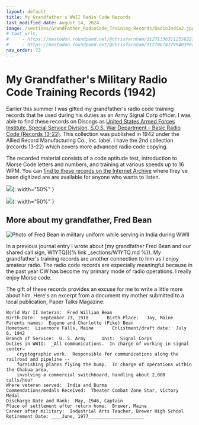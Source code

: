 ```yaml
---
layout: default
title: My Grandfather's WWII Radio Code Records
last_modified_date: August 14, 2024
image: /sections/GrandFather_RadioCode_Training_Records/DadinIndia2.jpg
# toot_urls:
#     - https://mastodon.roundpond.net/@chrisfarnham/112713363112556227
#     - https://mastodon.roundpond.net/@chrisfarnham/112706747799403902
nav_order: 73
---
```


# My Grandfather's Military Radio Code Training Records (1942)

Earlier this summer I was gifted my grandfather's radio code training records that he used during his duties as an
Army Signal Corp officer. I was able to find these records on Discogs as [United States Armed Forces Institute, Special Service Division, S.O.S. War Department – Basic Radio Code (Records 13-22)](https://www.discogs.com/release/10342953-United-States-Armed-Forces-Institute-Special-Service-Division-SOS-War-Department-Basic-Radio-Code-Re).
This collection was published in 1942 under the Allied Record Manufacturing Co., Inc. label. I have the 2nd collection (records 13-22) which covers more advanced
radio code copying.

The recorded material consists of a code aptitude test, introduction to Morse Code letters and numbers, and training at various speeds up to 16 WPM. You can [find to these records on the Internet Archive](https://archive.org/details/U.S._Armed_Forces_Institute_Basic_Radio_Code_ca1942/) where they've been
digitized are are available for anyone who wants to listen.


![](PXL_20240707_143056436.jpg){: width="50%" }

![](PXL_20240707_143122046.jpg){: width="50%" }

## More about my grandfather, Fred Bean

![Photo of Fred Bean in military uniform while serving in India during WWII](DadinIndia2.jpg)

In a previous journal entry I wrote about [my grandfather Fred Bean and our shared call sign, W1YTQ]({% link _sections/W1YTQ.md %}). 
My grandfather's training records are another connection to him as I enjoy
amateur radio. The radio code records are especially meaningful because in the past year CW has become my primary
mode of radio operations. I really enjoy Morse code.

The gift of these records provides an excuse for me to write a little more about him. Here's an excerpt from a document my mother
submitted to a local publication, Paper Talks Magazine:

```
World War II Veteran:  Fred William Bean
Birth Date:  September 23, 1918		  Birth Place:   Jay, Maine
Parents names:  Eugene and Charlotte (Pike) Bean
Hometown:  Livermore Falls, Maine		Enlistment/draft date:  July 6, 1942
Branch of Service:  U. S. Army		Unit:  Signal Corps
Duties in WWII:  _All communications.  In charge of working in signal center—
    cryptographic work.  Responsible for communications along the railroad and pipeline --
    furnishing planes flying the hump.  In charge of operations within the Chabua area,
    involving a commercial switchboard, handling about 2,000 calls/hour
Where veteran served:  India and Burma
Commendations/medals Received:  Theater Combat Zone Star, Victory Medal
Discharge Date and Rank:  May, 1946, Captain	
Place of settlement after return home:  Brewer, Maine
Career after military:  Industrial Arts Teacher, Brewer High School
Retirement Date: ____June, 1977_____________________
```
